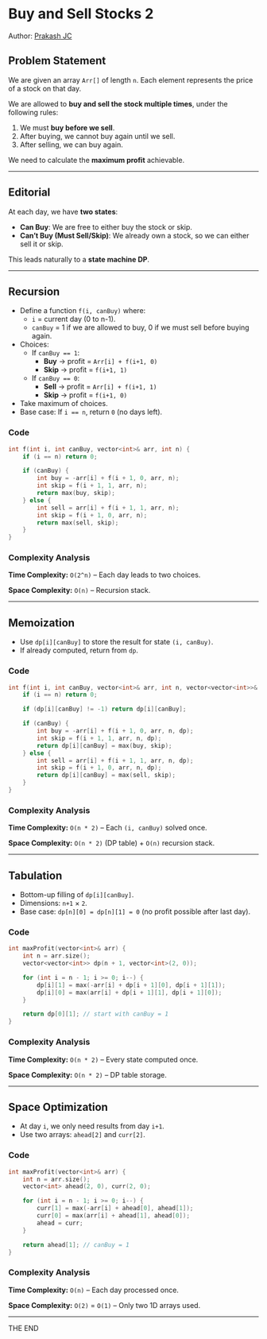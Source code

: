# Buy and Sell Stocks 2

Author: [Prakash JC](https://prakash079513.github.io/)

## Problem Statement

We are given an array `Arr[]` of length `n`. Each element represents the price of a stock on that day.

We are allowed to **buy and sell the stock multiple times**, under the following rules:

1. We must **buy before we sell**.
2. After buying, we cannot buy again until we sell.
3. After selling, we can buy again.

We need to calculate the **maximum profit** achievable.

---

## Editorial

At each day, we have **two states**:

- **Can Buy**: We are free to either buy the stock or skip.
- **Can’t Buy (Must Sell/Skip)**: We already own a stock, so we can either sell it or skip.

This leads naturally to a **state machine DP**.

---

## Recursion

- Define a function `f(i, canBuy)` where:
  - `i` = current day (0 to n-1).
  - `canBuy` = 1 if we are allowed to buy, 0 if we must sell before buying again.
- Choices:
  - If `canBuy == 1`:
    - **Buy** → profit = `Arr[i] + f(i+1, 0)`
    - **Skip** → profit = `f(i+1, 1)`
  - If `canBuy == 0`:
    - **Sell** → profit = `Arr[i] + f(i+1, 1)`
    - **Skip** → profit = `f(i+1, 0)`
- Take maximum of choices.
- Base case: If `i == n`, return `0` (no days left).

### Code

```cpp
int f(int i, int canBuy, vector<int>& arr, int n) {
    if (i == n) return 0;

    if (canBuy) {
        int buy = -arr[i] + f(i + 1, 0, arr, n);
        int skip = f(i + 1, 1, arr, n);
        return max(buy, skip);
    } else {
        int sell = arr[i] + f(i + 1, 1, arr, n);
        int skip = f(i + 1, 0, arr, n);
        return max(sell, skip);
    }
}
```

### Complexity Analysis

**Time Complexity:** `O(2^n)` – Each day leads to two choices.

**Space Complexity:** `O(n)` – Recursion stack.

---

## Memoization

- Use `dp[i][canBuy]` to store the result for state `(i, canBuy)`.
- If already computed, return from `dp`.

### Code

```cpp
int f(int i, int canBuy, vector<int>& arr, int n, vector<vector<int>>& dp) {
    if (i == n) return 0;

    if (dp[i][canBuy] != -1) return dp[i][canBuy];

    if (canBuy) {
        int buy = -arr[i] + f(i + 1, 0, arr, n, dp);
        int skip = f(i + 1, 1, arr, n, dp);
        return dp[i][canBuy] = max(buy, skip);
    } else {
        int sell = arr[i] + f(i + 1, 1, arr, n, dp);
        int skip = f(i + 1, 0, arr, n, dp);
        return dp[i][canBuy] = max(sell, skip);
    }
}
```

### Complexity Analysis

**Time Complexity:** `O(n * 2)` – Each `(i, canBuy)` solved once.

**Space Complexity:** `O(n * 2)` (DP table) + `O(n)` recursion stack.

---

## Tabulation

- Bottom-up filling of `dp[i][canBuy]`.
- Dimensions: `n+1` × `2`.
- Base case: `dp[n][0] = dp[n][1] = 0` (no profit possible after last day).

### Code

```cpp
int maxProfit(vector<int>& arr) {
    int n = arr.size();
    vector<vector<int>> dp(n + 1, vector<int>(2, 0));

    for (int i = n - 1; i >= 0; i--) {
        dp[i][1] = max(-arr[i] + dp[i + 1][0], dp[i + 1][1]);
        dp[i][0] = max(arr[i] + dp[i + 1][1], dp[i + 1][0]);
    }

    return dp[0][1]; // start with canBuy = 1
}
```

### Complexity Analysis

**Time Complexity:** `O(n * 2)` – Every state computed once.

**Space Complexity:** `O(n * 2)` – DP table storage.

---

## Space Optimization

- At day `i`, we only need results from day `i+1`.
- Use two arrays: `ahead[2]` and `curr[2]`.

### Code

```cpp
int maxProfit(vector<int>& arr) {
    int n = arr.size();
    vector<int> ahead(2, 0), curr(2, 0);

    for (int i = n - 1; i >= 0; i--) {
        curr[1] = max(-arr[i] + ahead[0], ahead[1]);
        curr[0] = max(arr[i] + ahead[1], ahead[0]);
        ahead = curr;
    }

    return ahead[1]; // canBuy = 1
}
```

### Complexity Analysis

**Time Complexity:** `O(n)` – Each day processed once.

**Space Complexity:** `O(2)` = `O(1)` – Only two 1D arrays used.

---

THE END
